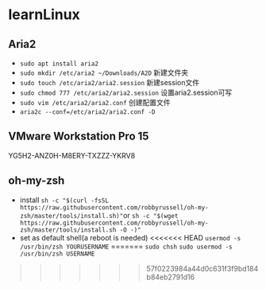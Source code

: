 # learnLinux

## Aria2
- `sudo apt install aria2`
- `sudo mkdir /etc/aria2 ~/Downloads/A2D` 新建文件夹 
- `sudo touch /etc/aria2/aria2.session` 新建session文件
- `sudo chmod 777 /etc/aria2/aria2.session` 设置aria2.session可写 
- `sudo vim /etc/aria2/aria2.conf` 创建配置文件
- `aria2c --conf=/etc/aria2/aria2.conf -D`

## VMware Workstation Pro 15
YG5H2-ANZ0H-M8ERY-TXZZZ-YKRV8

## oh-my-zsh
- install
`sh -c "$(curl -fsSL https://raw.githubusercontent.com/robbyrussell/oh-my-zsh/master/tools/install.sh)"`or `sh -c "$(wget https://raw.githubusercontent.com/robbyrussell/oh-my-zsh/master/tools/install.sh -O -)"`
- set as default shell(a reboot is needed)
<<<<<<< HEAD
`usermod -s /usr/bin/zsh YOURUSERNAME`
=======
`sudo chsh`
`sudo usermod -s /usr/bin/zsh USERNAME`

>>>>>>> 57f0223984a44d0c631f3f9bd184b84eb2791d16
